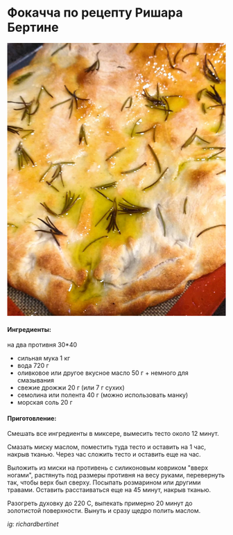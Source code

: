 ﻿---
image: ../pics/focaccia.jpg
---
# Фокачча по рецепту Ришара Бертине

![Фокачча по рецепту Ришара Бертине](../pics/focaccia.jpg)

#### Ингредиенты:

на два противня 30\*40

* сильная мука 1 кг
* вода 720 г
* оливковое или другое вкусное масло 50 г + немного для смазывания
* свежие дрожжи  20 г \(или 7 г сухих\)
* семолина или полента 40 г \(можно использовать манку\)
* морская соль 20 г

#### Приготовление:

Смешать все ингредиенты в миксере, вымесить тесто около 12 минут.

Смазать миску маслом, поместить туда тесто и оставить на 1 час, накрыв тканью. Через час сложить тесто и оставить еще на час.

Выложить из миски на противень с силиконовым ковриком "вверх ногами", растянуть под размеры противня на весу руками, перевернуть так, чтобы верх был сверху. Посыпать розмарином или другими травами. Оставить расстаиваться еще на 45 минут, накрыв тканью.

Разогреть духовку до 220 С, выпекать примерно 20 минут до золотистой поверхности. Вынуть и сразу щедро полить маслом.

*ig: richardbertinet*






